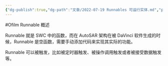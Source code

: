 ```yaml
---
{"dg-publish":true,"dg-path":"文章/2022-07-19 Runnables 可运行实体.md","permalink":"/文章/2022-07-19 Runnables 可运行实体/"}
---
```


#Ofilm 
Runnable 概述

Runnable 就是 SWC 中的函数，而在 AutoSAR 架构在被 DaVinci 软件生成的时候，Runnable 是空函数，需要手动添加代码来实现其实际的功能。

Runnable 可以被触发，比如被定时器触发、被操作调用触发或者被接受数据触发等。